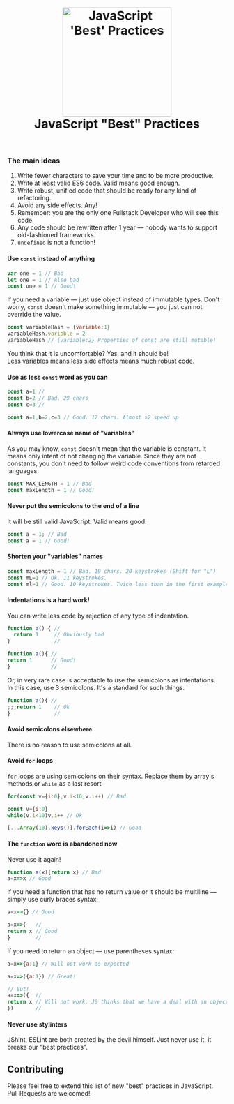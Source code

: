 <h1 align="center">
  <img src="https://cloud.githubusercontent.com/assets/584632/19035533/2f877488-8994-11e6-873c-863e18a4398a.png" alt="JavaScript 'Best' Practices" width="250">
  <br>
  JavaScript "Best" Practices
  <br>
  <br>
</h1>

### The main ideas
1. Write fewer characters to save your time and to be more productive.
2. Write at least valid ES6 code. Valid means good enough.
3. Write robust, unified code that should be ready for any kind of refactoring.
4. Avoid any side effects. Any!
5. Remember: you are the only one Fullstack Developer who will see this code.
6. Any code should be rewritten after 1 year — nobody wants to support old-fashioned frameworks.
7. `undefined` is not a function!

#### Use `const` instead of anything
```js
var one = 1 // Bad
let one = 1 // Also bad
const one = 1 // Good!
```
If you need a variable — just use object instead of immutable types. Don't worry, `const` doesn't make something immutable — you just can not override the value.
```js
const variableHash = {variable:1}
variableHash.variable = 2
variableHash // {variable:2} Properties of const are still mutable!
```
You think that it is uncomfortable? Yes, and it should be!  
Less variables means less side effects means much robust code.

#### Use as less `const` word as you can
```js
const a=1 //
const b=2 // Bad. 29 chars
const c=3 //

const a=1,b=2,c=3 // Good. 17 chars. Almost ×2 speed up
```

#### Always use lowercase name of "variables"
As you may know, `const` doesn't mean that the variable is constant. It means only intent of not changing the variable. Since they are not constants, you don't need to follow weird code conventions from retarded languages.
```js
const MAX_LENGTH = 1 // Bad
const maxLength = 1 // Good!
```

#### Never put the semicolons to the end of a line
It will be still valid JavaScript. Valid means good.
```js
const a = 1; // Bad
const a = 1 // Good!
```

#### Shorten your "variables" names
```js
const maxLength = 1 // Bad. 19 chars. 20 keystrokes (Shift for "L")
const mL=1 // Ok. 11 keystrokes.
const ml=1 // Good. 10 keystrokes. Twice less than in the first example.
```

#### Indentations is a hard work!
You can write less code by rejection of any type of indentation.
```js
function a() { //
  return 1     // Obviously bad
}              //

function a(){ //
return 1      // Good!
}             //
```
Or, in very rare case is acceptable to use the semicolons as intentations.  
In this case, use 3 semicolons. It's a standard for such things.
```js
function a(){ //
;;;return 1    // Ok
}              //
```

#### Avoid semicolons elsewhere
There is no reason to use semicolons at all.

#### Avoid `for` loops
`for` loops are using semicolons on their syntax. Replace them by array's methods or `while` as a last resort
```js
for(const v={i:0};v.i<10;v.i++) // Bad

const v={i:0}
while(v.i<10)v.i++ // Ok

[...Array(10).keys()].forEach(i=>i) // Good
```

#### The `function` word is abandoned now
Never use it again!
```js
function a(x){return x} // Bad
a=x=>x // Good
```
If you need a function that has no return value or it should be multiline — simply use curly braces syntax:
```js
a=x=>{} // Good

a=x=>{   //
return x // Good
}        //
```
If you need to return an object — use parentheses syntax:
```js
a=x=>{a:1} // Will not work as expected

a=x=>({a:1}) // Great!

// But!
a=x=>({  //
return x // Will not work. JS thinks that we have a deal with an object
})       //
```


#### Never use stylinters
JShint, ESLint are both created by the devil himself.
Just never use it, it breaks our "best practices".


## Contributing
Please feel free to extend this list of new "best" practices in JavaScript.  
Pull Requests are welcomed!
